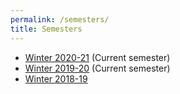 ```yaml
---
permalink: /semesters/
title: Semesters
---
```


- [Winter 2020-21](/cs236860/) (Current semester)
- [Winter 2019-20](/cs236860/semesters/w1920) (Current semester)
- [Winter 2018-19](/cs236860/semesters/w1819)
